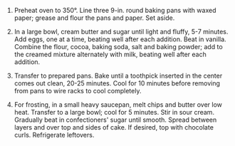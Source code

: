 1. Preheat oven to 350°. Line three 9-in. round baking pans with waxed paper; grease and flour the pans and paper. Set aside.

2. In a large bowl, cream butter and sugar until light and fluffy, 5-7 minutes. Add eggs, one at a time, beating well after each addition. Beat in vanilla. Combine the flour, cocoa, baking soda, salt and baking powder; add to the creamed mixture alternately with milk, beating well after each addition.

3. Transfer to prepared pans. Bake until a toothpick inserted in the center comes out clean, 20-25 minutes. Cool for 10 minutes before removing from pans to wire racks to cool completely.

4. For frosting, in a small heavy saucepan, melt chips and butter over low heat. Transfer to a large bowl; cool for 5 minutes. Stir in sour cream. Gradually beat in confectioners' sugar until smooth. Spread between layers and over top and sides of cake. If desired, top with chocolate curls. Refrigerate leftovers.